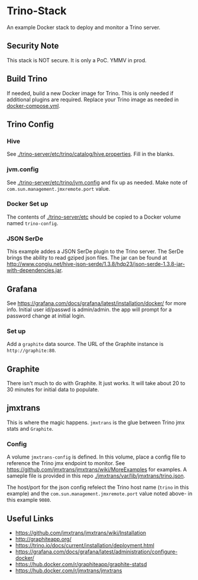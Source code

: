 # Trino-Stack
An example Docker stack to deploy and monitor a Trino server.

## Security Note
This stack is NOT secure. It is only a PoC. YMMV in prod.

## Build Trino
If needed, build a new Docker image for Trino. This is only needed if additional plugins are required. Replace your Trino image as needed in [docker-compose.yml](docker-compose.yml).

## Trino Config
### Hive
See [./trino-server/etc/trino/catalog/hive.properties](trino-server/etc/trino/catalog/hive.properties). Fill in the blanks.

### jvm.config
See [./trino-server/etc/trino/jvm.config](trino-server/etc/trino/jvm.config) and fix up as needed. Make note of `com.sun.management.jmxremote.port` value.

### Docker Set up
The contents of [./trino-server/etc](trino-server/etc) should be copied to a Docker volume named `trino-config`.

### JSON SerDe
This example addes a JSON SerDe plugin to the Trino server. The SerDe brings the ability to read gziped json files. The jar can be found at http://www.congiu.net/hive-json-serde/1.3.8/hdp23/json-serde-1.3.8-jar-with-dependencies.jar.

## Grafana
See https://grafana.com/docs/grafana/latest/installation/docker/ for more info. Initial user id/passwd is admin/admin. the app will prompt for a password change at initial login.

### Set up
Add a `graphite` data source. The URL of the Graphite instance is `http://graphite:80`.

## Graphite
There isn't much to do with Graphite. It just works. It will take about 20 to 30 minutes for initial data to populate.

## jmxtrans
This is where the magic happens. `jmxtrans` is the glue between Trino jmx stats and `Graphite`.

### Config
A volume `jmxtrans-config` is defined. In this volume, place a config file to reference the Trino jmx endpoint to monitor. See https://github.com/jmxtrans/jmxtrans/wiki/MoreExamples for examples. A sameple file is provided in this repo [./jmxtrans/var/lib/jmxtrans/trino.json](jmxtrans/var/lib/jmxtrans/trino.json).

The host/port for the json config refelect the Trino host name (`trino` in this example) and the `com.sun.management.jmxremote.port` value noted above- in this example `9080`.

## Useful Links
- https://github.com/jmxtrans/jmxtrans/wiki/Installation
- http://graphiteapp.org/
- https://trino.io/docs/current/installation/deployment.html
- https://grafana.com/docs/grafana/latest/administration/configure-docker/
- https://hub.docker.com/r/graphiteapp/graphite-statsd
- https://hub.docker.com/r/jmxtrans/jmxtrans

